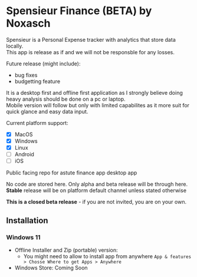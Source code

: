 # Spensieur Finance (BETA) by Noxasch

Spensieur is a Personal Expense tracker with analytics that store data locally. <br>
This app is release as if and we will not be responsble for any losses.

Future release (might include):
- bug fixes
- budgetting feature

It is a desktop first and offline first application as I strongly believe doing heavy analysis should be done on a pc or laptop. <br>
Mobile version will follow but only with limited capabilites as it more suit for quick glance and easy data input.

Current platform support:
- [x] MacOS
- [x] Windows
- [X] Linux
- [ ] Android
- [ ] iOS

Public facing repo for astute finance app desktop app

No code are stored here. Only alpha and beta release will be through here. <br>
**Stable** release will be on platform default channel unless stated otherwise

**This is a closed beta release** - if you are not invited, you are on your own.

## Installation
### Windows 11
- Offline Installer and Zip (portable) version:
    - You might need to allow to install app from anywhere `App & features > Chosse Where to get Apps > Anywhere`
- Windows Store: Coming Soon
